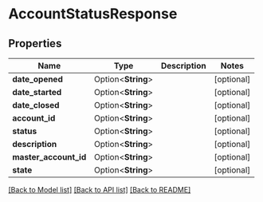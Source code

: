 # AccountStatusResponse

## Properties

Name | Type | Description | Notes
------------ | ------------- | ------------- | -------------
**date_opened** | Option<**String**> |  | [optional]
**date_started** | Option<**String**> |  | [optional]
**date_closed** | Option<**String**> |  | [optional]
**account_id** | Option<**String**> |  | [optional]
**status** | Option<**String**> |  | [optional]
**description** | Option<**String**> |  | [optional]
**master_account_id** | Option<**String**> |  | [optional]
**state** | Option<**String**> |  | [optional]

[[Back to Model list]](../README.md#documentation-for-models) [[Back to API list]](../README.md#documentation-for-api-endpoints) [[Back to README]](../README.md)
